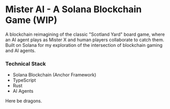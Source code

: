 # Mister AI - A Solana Blockchain Game (WIP)

A blockchain reimagining of the classic "Scotland Yard" board game, where an AI agent plays as Mister X and human players collaborate to catch them. Built on Solana for my exploration of the intersection of blockchain gaming and AI agents.

### Technical Stack
- Solana Blockchain (Anchor Framework)
- TypeScript
- Rust
- AI Agents

Here be dragons.
